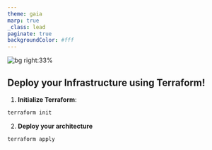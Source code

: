 ```yaml
---
theme: gaia
marp: true
_class: lead
paginate: true
backgroundColor: #fff
---
```


![bg right:33%](https://scalefactory.com/blog/2021/03/30/integration-testing-with-terraform-0.15/0_thumbnail.png)

## Deploy your Infrastructure using Terraform!

1.  **Initialize Terraform**:

```markdown
terraform init
```
2.  **Deploy your architecture**

```markdown
terraform apply
```
